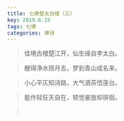 ```yaml
---
title: 七律登太白楼（三）
key: 2019.6.15
tags: 七律
categories: 律诗
---
```


<blockquote class="blockquote-center">佳境古楼楚江开，仙生缘自李太白。
</blockquote>
<blockquote class="blockquote-center">醒得净水捞月去，梦到青山成名来。
</blockquote>
<blockquote class="blockquote-center">小心平仄知诗路，大气酒茶悟莲台。
</blockquote>
<blockquote class="blockquote-center">能作轻狂天自在，顿觉豪放却徘徊。
</blockquote>
<blockquote class="blockquote-center"></br>
</blockquote>
